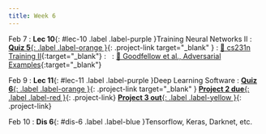 ```yaml
---
title: Week 6
---
```


Feb 7
: **Lec 10**{: #lec-10 .label .label-purple }Training Neural Networks II
: [**Quiz 5**{: .label .label-orange }](https://www.gradescope.com/courses/480760){: .project-link target="_blank" }
  : [📖 cs231n Training II](https://cs231n.github.io/neural-networks-3/){:target="_blank"}
: &nbsp;
  : [📖 Goodfellow et al., Adversarial Examples](https://arxiv.org/abs/1412.6572){:target="_blank"}

Feb 9
: **Lec 11**{: #lec-11 .label .label-purple }Deep Learning Software
: [**Quiz 6**{: .label .label-orange }](https://www.gradescope.com/courses/480760){: .project-link target="_blank" } [**Project 2 due**{: .label .label-red }](/projects/project2/){: .project-link} [**Project 3 out**{: .label .label-yellow }](/projects/#project-3){: .project-link}

Feb 10
: **Dis 6**{: #dis-6 .label .label-blue }Tensorflow, Keras, Darknet, etc.
